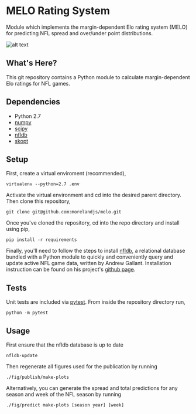 # MELO Rating System
Module which implements the margin-dependent Elo rating system (MELO) for
predicting NFL spread and over/under point distributions.

![alt text](melo/predict.png)

## What's Here?
This git repository contains a Python module to calculate margin-dependent Elo
ratings for NFL games.

## Dependencies
 - Python 2.7 
 - [numpy](www.numpy.org)
 - [scipy](www.scipy.org)
 - [nfldb](https://github.com/BurntSushi/nfldb)
 - [skopt](https://scikit-optimize.github.io/)

## Setup
First, create a virtual enviroment (recommended),
```
virtualenv --python=2.7 .env
```
Activate the virtual environment and cd into the desired parent directory. Then clone this repository,
```
git clone git@github.com:morelandjs/melo.git
```
Once you've cloned the repository, cd into the repo directory and install using pip,
```
pip install -r requirements
```
Finally, you'll need to follow the steps to install [nfldb](https://github.com/BurntSushi/nfldb), a relational database bundled with a Python module to quickly and conveniently query and update active NFL game data, written by Andrew Gallant.
Installation instruction can be found on his project's [github page](https://github.com/BurntSushi/nfldb/wiki/Installation).

## Tests
Unit tests are included via [pytest](https://pypi.python.org/pypi/pytest/).
From inside the repository directory run,
```
python -m pytest
```

## Usage

First ensure that the nfldb database is up to date
```
nfldb-update
```
Then regenerate all figures used for the publication by running
```
./fig/publish/make-plots
```
Alternatively, you can generate the spread and total predictions for any season
and week of the NFL season by running
```
./fig/predict make-plots [season year] [week]
```

